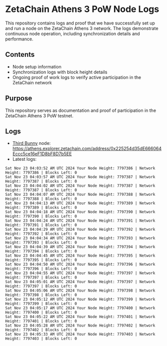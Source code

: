# ZetaChain Athens 3 PoW Node Logs
This repository contains logs and proof that we have successfully set up and run a node on the ZetaChain Athens 3 network. The logs demonstrate continuous node operation, including synchronization details and performance.

## Contents
- Node setup information
- Synchronization logs with block height details
- Ongoing proof of work logs to verify active participation in the ZetaChain network

## Purpose
This repository serves as documentation and proof of participation in the ZetaChain Athens 3 PoW testnet.

## Logs

- [Third Bunny](https://thirdbunny.xyz/) node: https://athens.explorer.zetachain.com/address/0x225254d35dE666064Eccc5ce16eF1D8bF8D7b5EE
- Latest logs:
```
Sat Nov 23 04:03:52 AM UTC 2024 Your Node Height: 7797386 | Network Height: 7797386 | Blocks Left: 0
Sat Nov 23 04:03:57 AM UTC 2024 Your Node Height: 7797387 | Network Height: 7797387 | Blocks Left: 0
Sat Nov 23 04:04:02 AM UTC 2024 Your Node Height: 7797387 | Network Height: 7797387 | Blocks Left: 0
Sat Nov 23 04:04:07 AM UTC 2024 Your Node Height: 7797388 | Network Height: 7797388 | Blocks Left: 0
Sat Nov 23 04:04:13 AM UTC 2024 Your Node Height: 7797389 | Network Height: 7797389 | Blocks Left: 0
Sat Nov 23 04:04:18 AM UTC 2024 Your Node Height: 7797390 | Network Height: 7797390 | Blocks Left: 0
Sat Nov 23 04:04:24 AM UTC 2024 Your Node Height: 7797391 | Network Height: 7797391 | Blocks Left: 0
Sat Nov 23 04:04:29 AM UTC 2024 Your Node Height: 7797392 | Network Height: 7797392 | Blocks Left: 0
Sat Nov 23 04:04:34 AM UTC 2024 Your Node Height: 7797393 | Network Height: 7797393 | Blocks Left: 0
Sat Nov 23 04:04:39 AM UTC 2024 Your Node Height: 7797394 | Network Height: 7797394 | Blocks Left: 0
Sat Nov 23 04:04:45 AM UTC 2024 Your Node Height: 7797395 | Network Height: 7797395 | Blocks Left: 0
Sat Nov 23 04:04:50 AM UTC 2024 Your Node Height: 7797396 | Network Height: 7797396 | Blocks Left: 0
Sat Nov 23 04:04:55 AM UTC 2024 Your Node Height: 7797397 | Network Height: 7797397 | Blocks Left: 0
Sat Nov 23 04:05:01 AM UTC 2024 Your Node Height: 7797397 | Network Height: 7797397 | Blocks Left: 0
Sat Nov 23 04:05:06 AM UTC 2024 Your Node Height: 7797398 | Network Height: 7797398 | Blocks Left: 0
Sat Nov 23 04:05:12 AM UTC 2024 Your Node Height: 7797399 | Network Height: 7797399 | Blocks Left: 0
Sat Nov 23 04:05:17 AM UTC 2024 Your Node Height: 7797400 | Network Height: 7797400 | Blocks Left: 0
Sat Nov 23 04:05:22 AM UTC 2024 Your Node Height: 7797401 | Network Height: 7797401 | Blocks Left: 0
Sat Nov 23 04:05:28 AM UTC 2024 Your Node Height: 7797402 | Network Height: 7797402 | Blocks Left: 0
Sat Nov 23 04:05:33 AM UTC 2024 Your Node Height: 7797403 | Network Height: 7797403 | Blocks Left: 0
```
